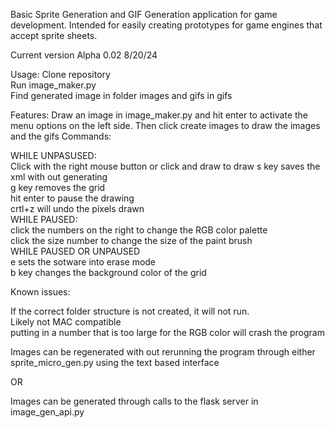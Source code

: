 Basic Sprite Generation and GIF Generation application for game development. Intended for easily creating prototypes for game engines that accept sprite sheets. 

Current version Alpha 0.02 8/20/24

Usage: 
Clone repository  
Run image_maker.py  
Find generated image in folder images and gifs in gifs  


Features: 
Draw an image in image_maker.py and hit enter to activate the menu options on the left side. Then click create images to draw the images and the gifs 
Commands:  
  
WHILE UNPASUSED:  
Click with the right mouse button or click and draw to draw
s key saves the xml with out generating  
g key removes the grid  
hit enter to pause the drawing  
crtl+z will undo the pixels drawn  
WHILE PAUSED:  
click the numbers on the right to change the RGB color palette  
click the size number to change the size of the paint brush  
WHILE PAUSED OR UNPAUSED  
e sets the sotware into erase mode  
b key changes the background color of the grid  

Known issues:  

If the correct folder structure is not created, it will not run.    
Likely not MAC compatible  
putting in a number that is too large for the RGB color will crash the program  

Images can be regenerated with out rerunning the program through either sprite_micro_gen.py using the text based interface  
  
OR  
  
Images can be generated through calls to the flask server in image_gen_api.py  
